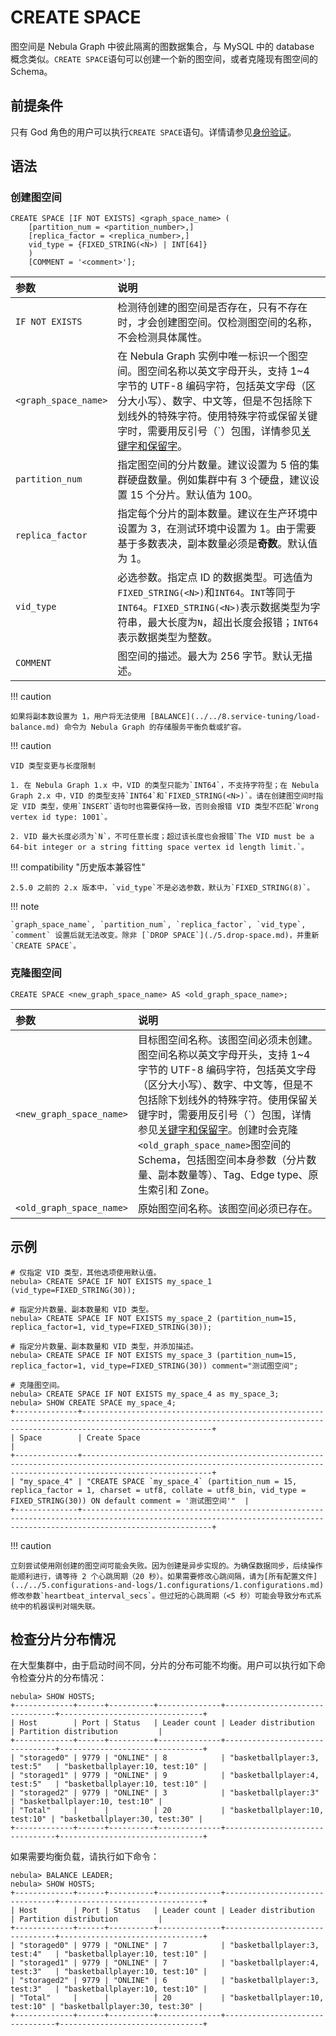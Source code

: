 # CREATE SPACE

图空间是 Nebula Graph 中彼此隔离的图数据集合，与 MySQL 中的 database 概念类似。`CREATE SPACE`语句可以创建一个新的图空间，或者克隆现有图空间的 Schema。

## 前提条件

只有 God 角色的用户可以执行`CREATE SPACE`语句。详情请参见[身份验证](../../7.data-security/1.authentication/1.authentication.md)。

## 语法

### 创建图空间

```ngql
CREATE SPACE [IF NOT EXISTS] <graph_space_name> (
    [partition_num = <partition_number>,]
    [replica_factor = <replica_number>,]
    vid_type = {FIXED_STRING(<N>) | INT[64]}
    )
    [COMMENT = '<comment>'];
```

|参数|说明|
|:---|:---|
|`IF NOT EXISTS`|检测待创建的图空间是否存在，只有不存在时，才会创建图空间。仅检测图空间的名称，不会检测具体属性。|
|`<graph_space_name>`|在 Nebula Graph 实例中唯一标识一个图空间。图空间名称以英文字母开头，支持 1~4 字节的 UTF-8 编码字符，包括英文字母（区分大小写）、数字、中文等，但是不包括除下划线外的特殊字符。使用特殊字符或保留关键字时，需要用反引号（\`）包围，详情参见[关键字和保留字](../../3.ngql-guide/1.nGQL-overview/keywords-and-reserved-words.md)。|
|`partition_num`|指定图空间的分片数量。建议设置为 5 倍的集群硬盘数量。例如集群中有 3 个硬盘，建议设置 15 个分片。默认值为 100。|
|`replica_factor`|指定每个分片的副本数量。建议在生产环境中设置为 3，在测试环境中设置为 1。由于需要基于多数表决，副本数量必须是**奇数**。默认值为 1。|
|`vid_type`|必选参数。指定点 ID 的数据类型。可选值为`FIXED_STRING(<N>)`和`INT64`。`INT`等同于`INT64`。`FIXED_STRING(<N>)`表示数据类型为字符串，最大长度为`N`，超出长度会报错；`INT64`表示数据类型为整数。|
|`COMMENT`|图空间的描述。最大为 256 字节。默认无描述。|

<!--
|`zone_list`|指定图空间所属的 Zone 列表，将在这些 Zone 中创建分片和对应副本。副本数量不能超过指定 Zone 数量。不指定`zone_list`时，默认属于所有 Zone。详情请参见 [管理逻辑机架（Zone）](../../4.deployment-and-installation/5.zone.md)。|
-->

!!! caution

    如果将副本数设置为 1，用户将无法使用 [BALANCE](../../8.service-tuning/load-balance.md) 命令为 Nebula Graph 的存储服务平衡负载或扩容。

!!! caution

    VID 类型变更与长度限制

    1. 在 Nebula Graph 1.x 中，VID 的类型只能为`INT64`，不支持字符型；在 Nebula Graph 2.x 中，VID 的类型支持`INT64`和`FIXED_STRING(<N>)`。请在创建图空间时指定 VID 类型，使用`INSERT`语句时也需要保持一致，否则会报错 VID 类型不匹配`Wrong vertex id type: 1001`。

    2. VID 最大长度必须为`N`，不可任意长度；超过该长度也会报错`The VID must be a 64-bit integer or a string fitting space vertex id length limit.`。

!!! compatibility "历史版本兼容性"

    2.5.0 之前的 2.x 版本中，`vid_type`不是必选参数，默认为`FIXED_STRING(8)`。

!!! note

    `graph_space_name`, `partition_num`, `replica_factor`, `vid_type`, `comment` 设置后就无法改变。除非 [`DROP SPACE`](./5.drop-space.md)，并重新`CREATE SPACE`。

### 克隆图空间

```ngql
CREATE SPACE <new_graph_space_name> AS <old_graph_space_name>;
```

|参数|说明|
|:---|:---|
|`<new_graph_space_name>`|目标图空间名称。该图空间必须未创建。图空间名称以英文字母开头，支持 1~4 字节的 UTF-8 编码字符，包括英文字母（区分大小写）、数字、中文等，但是不包括除下划线外的特殊字符。使用保留关键字时，需要用反引号（\`）包围，详情参见[关键字和保留字](../../3.ngql-guide/1.nGQL-overview/keywords-and-reserved-words.md)。创建时会克隆`<old_graph_space_name>`图空间的 Schema，包括图空间本身参数（分片数量、副本数量等）、Tag、Edge type、原生索引和 Zone。|
|`<old_graph_space_name>`|原始图空间名称。该图空间必须已存在。|

## 示例

```ngql
# 仅指定 VID 类型，其他选项使用默认值。
nebula> CREATE SPACE IF NOT EXISTS my_space_1 (vid_type=FIXED_STRING(30));

# 指定分片数量、副本数量和 VID 类型。
nebula> CREATE SPACE IF NOT EXISTS my_space_2 (partition_num=15, replica_factor=1, vid_type=FIXED_STRING(30));

# 指定分片数量、副本数量和 VID 类型，并添加描述。
nebula> CREATE SPACE IF NOT EXISTS my_space_3 (partition_num=15, replica_factor=1, vid_type=FIXED_STRING(30)) comment="测试图空间";

# 克隆图空间。
nebula> CREATE SPACE IF NOT EXISTS my_space_4 as my_space_3;
nebula> SHOW CREATE SPACE my_space_4;
+--------------+-------------------------------------------------------------------------------------------------------------------------------------------------------------------------+
| Space        | Create Space                                                                                                                                                            |
+--------------+-------------------------------------------------------------------------------------------------------------------------------------------------------------------------+
| "my_space_4" | "CREATE SPACE `my_space_4` (partition_num = 15, replica_factor = 1, charset = utf8, collate = utf8_bin, vid_type = FIXED_STRING(30)) ON default comment = '测试图空间'"  |
+--------------+-------------------------------------------------------------------------------------------------------------------------------------------------------------------------+
```

!!! caution

    立刻尝试使用刚创建的图空间可能会失败。因为创建是异步实现的。为确保数据同步，后续操作能顺利进行，请等待 2 个心跳周期（20 秒）。如果需要修改心跳间隔，请为[所有配置文件](../../5.configurations-and-logs/1.configurations/1.configurations.md)修改参数`heartbeat_interval_secs`。但过短的心跳周期（<5 秒）可能会导致分布式系统中的机器误判对端失联。

## 检查分片分布情况

在大型集群中，由于启动时间不同，分片的分布可能不均衡。用户可以执行如下命令检查分片的分布情况：

```ngql
nebula> SHOW HOSTS;
+-------------+------+----------+--------------+--------------------------------+--------------------------------+
| Host        | Port | Status   | Leader count | Leader distribution            | Partition distribution         |
+-------------+------+----------+--------------+--------------------------------+--------------------------------+
| "storaged0" | 9779 | "ONLINE" | 8            | "basketballplayer:3, test:5"   | "basketballplayer:10, test:10" |
| "storaged1" | 9779 | "ONLINE" | 9            | "basketballplayer:4, test:5"   | "basketballplayer:10, test:10" |
| "storaged2" | 9779 | "ONLINE" | 3            | "basketballplayer:3"           | "basketballplayer:10, test:10" |
| "Total"     |      |          | 20           | "basketballplayer:10, test:10" | "basketballplayer:30, test:30" |
+-------------+------+----------+--------------+--------------------------------+--------------------------------+
```

如果需要均衡负载，请执行如下命令：

```ngql
nebula> BALANCE LEADER;
nebula> SHOW HOSTS;
+-------------+------+----------+--------------+--------------------------------+--------------------------------+
| Host        | Port | Status   | Leader count | Leader distribution            | Partition distribution         |
+-------------+------+----------+--------------+--------------------------------+--------------------------------+
| "storaged0" | 9779 | "ONLINE" | 7            | "basketballplayer:3, test:4"   | "basketballplayer:10, test:10" |
| "storaged1" | 9779 | "ONLINE" | 7            | "basketballplayer:4, test:3"   | "basketballplayer:10, test:10" |
| "storaged2" | 9779 | "ONLINE" | 6            | "basketballplayer:3, test:3"   | "basketballplayer:10, test:10" |
| "Total"     |      |          | 20           | "basketballplayer:10, test:10" | "basketballplayer:30, test:30" |
+-------------+------+----------+--------------+--------------------------------+--------------------------------+
```
